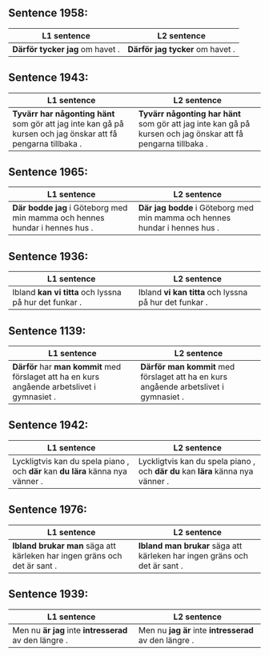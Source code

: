 
## Sentence 1958:


L1 sentence | L2 sentence
--- | ---
 **Därför**   **tycker**   **jag**  om havet . |  **Därför**   **jag**   **tycker**  om havet .



## Sentence 1943:


L1 sentence | L2 sentence
--- | ---
 **Tyvärr**   **har**   **någonting**   **hänt**  som gör att jag inte kan gå på kursen och jag önskar att få pengarna tillbaka . |  **Tyvärr**   **någonting**   **har**   **hänt**  som gör att jag inte kan gå på kursen och jag önskar att få pengarna tillbaka .



## Sentence 1965:


L1 sentence | L2 sentence
--- | ---
 **Där**   **bodde**   **jag**  i Göteborg med min mamma och hennes hundar i hennes hus . |  **Där**   **jag**   **bodde**  i Göteborg med min mamma och hennes hundar i hennes hus .



## Sentence 1936:


L1 sentence | L2 sentence
--- | ---
Ibland  **kan**   **vi**   **titta**  och lyssna på hur det funkar . | Ibland  **vi**   **kan**   **titta**  och lyssna på hur det funkar .



## Sentence 1139:


L1 sentence | L2 sentence
--- | ---
 **Därför**  har  **man**   **kommit**  med förslaget att ha en kurs angående arbetslivet i gymnasiet . |  **Därför**   **man**   **kommit**  med förslaget att ha en kurs angående arbetslivet i gymnasiet .



## Sentence 1942:


L1 sentence | L2 sentence
--- | ---
Lyckligtvis kan du spela piano , och  **där**  kan  **du**   **lära**  känna nya vänner . | Lyckligtvis kan du spela piano , och  **där**   **du**  kan  **lära**  känna nya vänner .



## Sentence 1976:


L1 sentence | L2 sentence
--- | ---
 **Ibland**   **brukar**   **man**  säga att kärleken har ingen gräns och det är sant . |  **Ibland**   **man**   **brukar**  säga att kärleken har ingen gräns och det är sant .



## Sentence 1939:


L1 sentence | L2 sentence
--- | ---
Men nu  **är**   **jag**  inte  **intresserad**  av den längre . | Men nu  **jag**   **är**  inte  **intresserad**  av den längre .


